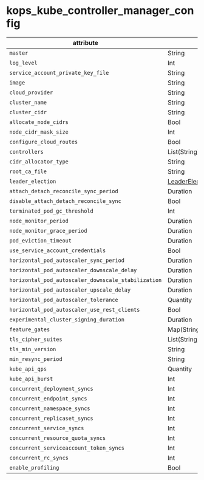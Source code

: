 # kops_kube_controller_manager_config

| attribute | type | optional | required | computed |
| --- | --- | --- | --- | --- |
| `master` | String |  | :white_check_mark: |  |
| `log_level` | Int |  | :white_check_mark: |  |
| `service_account_private_key_file` | String |  | :white_check_mark: |  |
| `image` | String |  | :white_check_mark: |  |
| `cloud_provider` | String |  | :white_check_mark: |  |
| `cluster_name` | String |  | :white_check_mark: |  |
| `cluster_cidr` | String |  | :white_check_mark: |  |
| `allocate_node_cidrs` | Bool |  | :white_check_mark: |  |
| `node_cidr_mask_size` | Int |  | :white_check_mark: |  |
| `configure_cloud_routes` | Bool |  | :white_check_mark: |  |
| `controllers` | List(String) |  | :white_check_mark: |  |
| `cidr_allocator_type` | String |  | :white_check_mark: |  |
| `root_ca_file` | String |  | :white_check_mark: |  |
| `leader_election` | [LeaderElectionConfiguration](./LeaderElectionConfiguration.md) |  | :white_check_mark: |  |
| `attach_detach_reconcile_sync_period` | Duration |  | :white_check_mark: |  |
| `disable_attach_detach_reconcile_sync` | Bool |  | :white_check_mark: |  |
| `terminated_pod_gc_threshold` | Int |  | :white_check_mark: |  |
| `node_monitor_period` | Duration |  | :white_check_mark: |  |
| `node_monitor_grace_period` | Duration |  | :white_check_mark: |  |
| `pod_eviction_timeout` | Duration |  | :white_check_mark: |  |
| `use_service_account_credentials` | Bool |  | :white_check_mark: |  |
| `horizontal_pod_autoscaler_sync_period` | Duration |  | :white_check_mark: |  |
| `horizontal_pod_autoscaler_downscale_delay` | Duration |  | :white_check_mark: |  |
| `horizontal_pod_autoscaler_downscale_stabilization` | Duration |  | :white_check_mark: |  |
| `horizontal_pod_autoscaler_upscale_delay` | Duration |  | :white_check_mark: |  |
| `horizontal_pod_autoscaler_tolerance` | Quantity |  | :white_check_mark: |  |
| `horizontal_pod_autoscaler_use_rest_clients` | Bool |  | :white_check_mark: |  |
| `experimental_cluster_signing_duration` | Duration |  | :white_check_mark: |  |
| `feature_gates` | Map(String) |  | :white_check_mark: |  |
| `tls_cipher_suites` | List(String) |  | :white_check_mark: |  |
| `tls_min_version` | String |  | :white_check_mark: |  |
| `min_resync_period` | String |  | :white_check_mark: |  |
| `kube_api_qps` | Quantity |  | :white_check_mark: |  |
| `kube_api_burst` | Int |  | :white_check_mark: |  |
| `concurrent_deployment_syncs` | Int |  | :white_check_mark: |  |
| `concurrent_endpoint_syncs` | Int |  | :white_check_mark: |  |
| `concurrent_namespace_syncs` | Int |  | :white_check_mark: |  |
| `concurrent_replicaset_syncs` | Int |  | :white_check_mark: |  |
| `concurrent_service_syncs` | Int |  | :white_check_mark: |  |
| `concurrent_resource_quota_syncs` | Int |  | :white_check_mark: |  |
| `concurrent_serviceaccount_token_syncs` | Int |  | :white_check_mark: |  |
| `concurrent_rc_syncs` | Int |  | :white_check_mark: |  |
| `enable_profiling` | Bool |  | :white_check_mark: |  |
